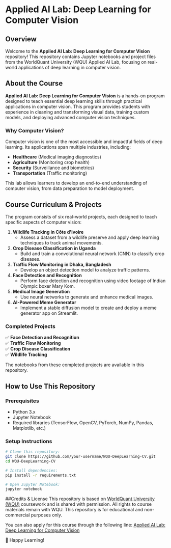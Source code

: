# Applied AI Lab: Deep Learning for Computer Vision

## Overview
Welcome to the **Applied AI Lab: Deep Learning for Computer Vision** repository! This repository contains Jupyter notebooks and project files from the WorldQuant University (WQU) Applied AI Lab, focusing on real-world applications of deep learning in computer vision.

## About the Course
**Applied AI Lab: Deep Learning for Computer Vision** is a hands-on program designed to teach essential deep learning skills through practical applications in computer vision. This program provides students with experience in cleaning and transforming visual data, training custom models, and deploying advanced computer vision techniques.

### Why Computer Vision?
Computer vision is one of the most accessible and impactful fields of deep learning. Its applications span multiple industries, including:
- **Healthcare** (Medical imaging diagnostics)
- **Agriculture** (Monitoring crop health)
- **Security** (Surveillance and biometrics)
- **Transportation** (Traffic monitoring)

This lab allows learners to develop an end-to-end understanding of computer vision, from data preparation to model deployment.

## Course Curriculum & Projects
The program consists of six real-world projects, each designed to teach specific aspects of computer vision:

1. **Wildlife Tracking in Côte d'Ivoire**  
   - Assess a dataset from a wildlife preserve and apply deep learning techniques to track animal movements.
2. **Crop Disease Classification in Uganda**  
   - Build and train a convolutional neural network (CNN) to classify crop diseases.
3. **Traffic Flow Monitoring in Dhaka, Bangladesh**  
   - Develop an object detection model to analyze traffic patterns.
4. **Face Detection and Recognition**  
   - Perform face detection and recognition using video footage of Indian Olympic boxer Mary Kom.
5. **Medical Image Generation**  
   - Use neural networks to generate and enhance medical images.
6. **AI-Powered Meme Generator**  
   - Implement a stable diffusion model to create and deploy a meme generator app on Streamlit.

### Completed Projects
✅ **Face Detection and Recognition**  
✅ **Traffic Flow Monitoring**  
✅ **Crop Disease Classification**  
✅ **Wildlife Tracking**

The notebooks from these completed projects are available in this repository.

## How to Use This Repository
### Prerequisites
- Python 3.x
- Jupyter Notebook
- Required libraries (TensorFlow, OpenCV, PyTorch, NumPy, Pandas, Matplotlib, etc.)

### Setup Instructions
```sh
# Clone this repository:
git clone https://github.com/your-username/WQU-DeepLearning-CV.git
cd WQU-DeepLearning-CV

# Install dependencies:
pip install -r requirements.txt

# Open Jupyter Notebook:
jupyter notebook
```
##Credits & License
This repository is based on [WorldQuant University (WQU)](https://www.wqu.edu/) coursework and is shared with permission. All rights to course materials remain with WQU. This repository is for educational and non-commercial purposes only.

You can also apply for this course through the following line:  [Applied AI Lab: Deep Learning for Computer Vision](https://www.wqu.edu/ai-lab-computer-vision?utm_term=best%20machine%20learning%20course&utm_campaign=GA_AiLabs_SEA_Africa%2BAsia_WW&utm_source=adwords&utm_medium=ppc&hsa_acc=1450481729&hsa_cam=21965133348&hsa_grp=168724595502&hsa_ad=723787706071&hsa_src=g&hsa_tgt=kwd-602848796847&hsa_kw=best%20machine%20learning%20course&hsa_mt=b&hsa_net=adwords&hsa_ver=3&gad_source=1&gclid=Cj0KCQjw4v6-BhDuARIsALprm33sTI-rS7Q41l3vjHqADB-RKuxK_indPom9iC4eA6TinLBY3YftjIsaArX4EALw_wcB)

🚀 Happy Learning!


